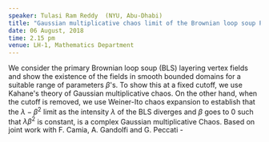 ```yaml
---
speaker: Tulasi Ram Reddy  (NYU, Abu-Dhabi)
title: "Gaussian multiplicative chaos limit of the Brownian loop soup Poisson layering fields. "
date: 06 August, 2018
time: 2.15 pm
venue: LH-1, Mathematics Department
---
```


We consider the primary Brownian loop soup (BLS) layering vertex fields and show the existence of the fields in smooth bounded domains for a suitable range of parameters $\beta$'s. To show this at a fixed cutoff, we use Kahane's theory of Gaussian multiplicative chaos. On the other hand, when the cutoff is removed, we use Weiner-Ito chaos expansion to establish that the $\lambda-\beta^2$ limit as the intensity $\lambda$ of the BLS diverges and $\beta$ goes to 0 such that $\lambda\beta^2$ is constant, is a complex Gaussian multiplicative Chaos. Based on joint work with F. Camia, A. Gandolfi and G. Peccati -
